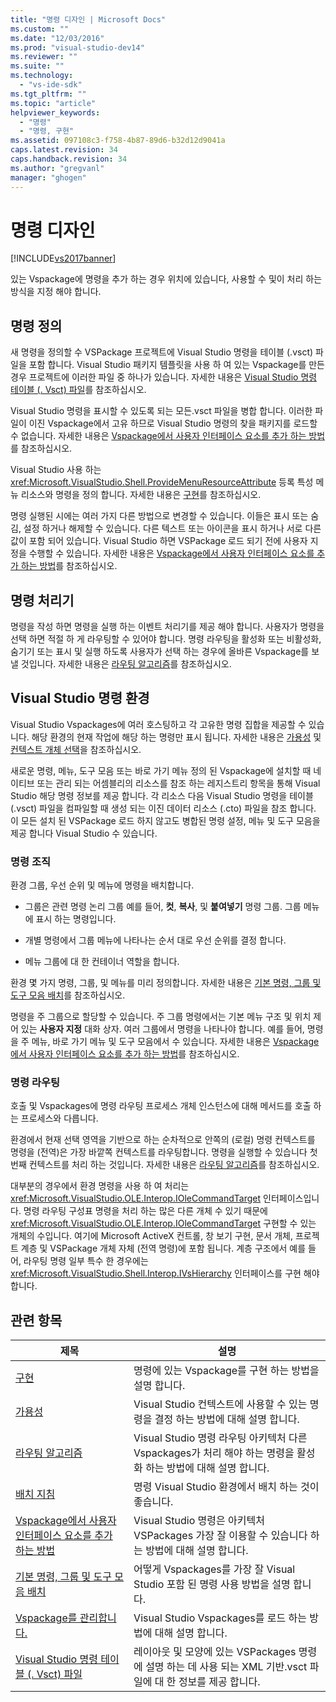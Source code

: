 ```yaml
---
title: "명령 디자인 | Microsoft Docs"
ms.custom: ""
ms.date: "12/03/2016"
ms.prod: "visual-studio-dev14"
ms.reviewer: ""
ms.suite: ""
ms.technology: 
  - "vs-ide-sdk"
ms.tgt_pltfrm: ""
ms.topic: "article"
helpviewer_keywords: 
  - "명령"
  - "명령, 구현"
ms.assetid: 097108c3-f758-4b87-89d6-b32d12d9041a
caps.latest.revision: 34
caps.handback.revision: 34
ms.author: "gregvanl"
manager: "ghogen"
---
```

# 명령 디자인
[!INCLUDE[vs2017banner](../../code-quality/includes/vs2017banner.md)]

있는 Vspackage에 명령을 추가 하는 경우 위치에 있습니다, 사용할 수 및이 처리 하는 방식을 지정 해야 합니다.  
  
## 명령 정의  
 새 명령을 정의할 수 VSPackage 프로젝트에 Visual Studio 명령을 테이블 \(.vsct\) 파일을 포함 합니다.  Visual Studio 패키지 템플릿을 사용 하 여 있는 Vspackage를 만든 경우 프로젝트에 이러한 파일 중 하나가 있습니다.  자세한 내용은 [Visual Studio 명령 테이블 \(. Vsct\) 파일](../../extensibility/internals/visual-studio-command-table-dot-vsct-files.md)를 참조하십시오.  
  
 Visual Studio 명령을 표시할 수 있도록 되는 모든.vsct 파일을 병합 합니다.  이러한 파일이 이진 Vspackage에서 고유 하므로 Visual Studio 명령의 찾을 패키지를 로드할 수 없습니다.  자세한 내용은 [Vspackage에서 사용자 인터페이스 요소를 추가 하는 방법](../../extensibility/internals/how-vspackages-add-user-interface-elements.md)를 참조하십시오.  
  
 Visual Studio 사용 하는 <xref:Microsoft.VisualStudio.Shell.ProvideMenuResourceAttribute> 등록 특성 메뉴 리소스와 명령을 정의 합니다.  자세한 내용은 [구현](../../extensibility/internals/command-implementation.md)를 참조하십시오.  
  
 명령 실행된 시에는 여러 가지 다른 방법으로 변경할 수 있습니다.  이들은 표시 또는 숨김, 설정 하거나 해제할 수 있습니다.  다른 텍스트 또는 아이콘을 표시 하거나 서로 다른 값이 포함 되어 있습니다.  Visual Studio 하면 VSPackage 로드 되기 전에 사용자 지정을 수행할 수 있습니다.  자세한 내용은 [Vspackage에서 사용자 인터페이스 요소를 추가 하는 방법](../../extensibility/internals/how-vspackages-add-user-interface-elements.md)를 참조하십시오.  
  
## 명령 처리기  
 명령을 작성 하면 명령을 실행 하는 이벤트 처리기를 제공 해야 합니다.  사용자가 명령을 선택 하면 적절 하 게 라우팅할 수 있어야 합니다.  명령 라우팅을 활성화 또는 비활성화, 숨기기 또는 표시 및 실행 하도록 사용자가 선택 하는 경우에 올바른 Vspackage를 보낼 것입니다.  자세한 내용은 [라우팅 알고리즘](../../extensibility/internals/command-routing-algorithm.md)를 참조하십시오.  
  
## Visual Studio 명령 환경  
 Visual Studio Vspackages에 여러 호스팅하고 각 고유한 명령 집합을 제공할 수 있습니다.  해당 환경의 현재 작업에 해당 하는 명령만 표시 됩니다.  자세한 내용은 [가용성](../../extensibility/internals/command-availability.md) 및 [컨텍스트 개체 선택](../../extensibility/internals/selection-context-objects.md)을 참조하십시오.  
  
 새로운 명령, 메뉴, 도구 모음 또는 바로 가기 메뉴 정의 된 Vspackage에 설치할 때 네이티브 또는 관리 되는 어셈블리의 리소스를 참조 하는 레지스트리 항목을 통해 Visual Studio 해당 명령 정보를 제공 합니다.  각 리소스 다음 Visual Studio 명령을 테이블 \(.vsct\) 파일을 컴파일할 때 생성 되는 이진 데이터 리소스 \(.cto\) 파일을 참조 합니다.  이 모든 설치 된 VSPackage 로드 하지 않고도 병합된 명령 설정, 메뉴 및 도구 모음을 제공 합니다 Visual Studio 수 있습니다.  
  
### 명령 조직  
 환경 그룹, 우선 순위 및 메뉴에 명령을 배치합니다.  
  
-   그룹은 관련 명령 논리 그룹 예를 들어,  **컷**,  **복사**, 및  **붙여넣기** 명령 그룹.  그룹 메뉴에 표시 하는 명령입니다.  
  
-   개별 명령에서 그룹 메뉴에 나타나는 순서 대로 우선 순위를 결정 합니다.  
  
-   메뉴 그룹에 대 한 컨테이너 역할을 합니다.  
  
 환경 몇 가지 명령, 그룹, 및 메뉴를 미리 정의합니다.  자세한 내용은 [기본 명령, 그룹 및 도구 모음 배치](../../extensibility/internals/default-command-group-and-toolbar-placement.md)를 참조하십시오.  
  
 명령을 주 그룹으로 할당할 수 있습니다.  주 그룹 명령에서는 기본 메뉴 구조 및 위치 제어 있는  **사용자 지정** 대화 상자.  여러 그룹에서 명령을 나타나야 합니다. 예를 들어, 명령을 주 메뉴, 바로 가기 메뉴 및 도구 모음에서 수 있습니다.  자세한 내용은 [Vspackage에서 사용자 인터페이스 요소를 추가 하는 방법](../../extensibility/internals/how-vspackages-add-user-interface-elements.md)를 참조하십시오.  
  
### 명령 라우팅  
 호출 및 Vspackages에 명령 라우팅 프로세스 개체 인스턴스에 대해 메서드를 호출 하는 프로세스와 다릅니다.  
  
 환경에서 현재 선택 영역을 기반으로 하는 순차적으로 안쪽의 \(로컬\) 명령 컨텍스트를 명령을 \(전역\)은 가장 바깥쪽 컨텍스트를 라우팅합니다.  명령을 실행할 수 있습니다 첫 번째 컨텍스트를 처리 하는 것입니다.  자세한 내용은 [라우팅 알고리즘](../../extensibility/internals/command-routing-algorithm.md)를 참조하십시오.  
  
 대부분의 경우에서 환경 명령을 사용 하 여 처리는 <xref:Microsoft.VisualStudio.OLE.Interop.IOleCommandTarget> 인터페이스입니다.  명령 라우팅 구성표 명령을 처리 하는 많은 다른 개체 수 있기 때문에 <xref:Microsoft.VisualStudio.OLE.Interop.IOleCommandTarget> 구현할 수 있는 개체의 수입니다. 여기에 Microsoft ActiveX 컨트롤, 창 보기 구현, 문서 개체, 프로젝트 계층 및 VSPackage 개체 자체 \(전역 명령\)에 포함 됩니다.  계층 구조에서 예를 들어, 라우팅 명령 일부 특수 한 경우에는 <xref:Microsoft.VisualStudio.Shell.Interop.IVsHierarchy> 인터페이스를 구현 해야 합니다.  
  
## 관련 항목  
  
|제목|설명|  
|--------|--------|  
|[구현](../../extensibility/internals/command-implementation.md)|명령에 있는 Vspackage를 구현 하는 방법을 설명 합니다.|  
|[가용성](../../extensibility/internals/command-availability.md)|Visual Studio 컨텍스트에 사용할 수 있는 명령을 결정 하는 방법에 대해 설명 합니다.|  
|[라우팅 알고리즘](../../extensibility/internals/command-routing-algorithm.md)|Visual Studio 명령 라우팅 아키텍처 다른 Vspackages가 처리 해야 하는 명령을 활성화 하는 방법에 대해 설명 합니다.|  
|[배치 지침](../../extensibility/internals/command-placement-guidelines.md)|명령 Visual Studio 환경에서 배치 하는 것이 좋습니다.|  
|[Vspackage에서 사용자 인터페이스 요소를 추가 하는 방법](../../extensibility/internals/how-vspackages-add-user-interface-elements.md)|Visual Studio 명령은 아키텍처 VSPackages 가장 잘 이용할 수 있습니다 하는 방법에 대해 설명 합니다.|  
|[기본 명령, 그룹 및 도구 모음 배치](../../extensibility/internals/default-command-group-and-toolbar-placement.md)|어떻게 Vspackages를 가장 잘 Visual Studio 포함 된 명령 사용 방법을 설명 합니다.|  
|[Vspackage를 관리합니다.](../../extensibility/managing-vspackages.md)|Visual Studio Vspackages를 로드 하는 방법에 대해 설명 합니다.|  
|[Visual Studio 명령 테이블 \(. Vsct\) 파일](../../extensibility/internals/visual-studio-command-table-dot-vsct-files.md)|레이아웃 및 모양에 있는 VSPackages 명령에 설명 하는 데 사용 되는 XML 기반.vsct 파일에 대 한 정보를 제공 합니다.|